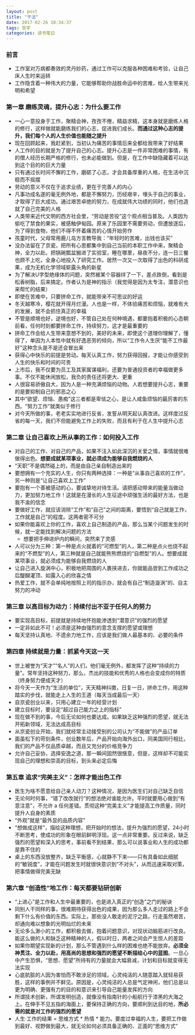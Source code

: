 ```yaml
---
layout: post
title: "干法"
date: 2017-02-26 10:34:37
tags: 哲学
categories: 读书笔记
---
```


### 前言

- 工作室对万病都奏效的灵丹妙药，通过工作可以克服各种困难和考验，让自己床人生时来运转
- 工作隐含着一种伟大的力量，它能够帮助你战胜命运中的苦难，给人生带来光明和希望

### 第一章 磨练灵魂，提升心志：为什么要工作

- 一心一意投身于工作，聚精会神，孜孜不倦，精益求精，这本身就是磨练人格的修行，这样做就能磨练我们的心志，促进我们成长。**而通过这种心志的提升，我们每个人的人生价值也能随之提升**
- 现在回顾起来，我赶紧到，当初认为痛苦的事情后来全都给我带来了好结果
- 人工作的目的就是为了提升自己的心志。提升心志是一件非常困难的事情，有的僧人经历长期严格的修行，也未必能做到。但是，在工作中缺隐藏着可以达到这个目的的巨大力量
- 只有通过长时间不懈的工作，磨砺了心志，才会具备厚重的人格，在生活中沉稳而不摇摆
- 劳动的意义不仅在于追求业绩，更在于完善人的内心
- 凡事功成名遂的毫无例外地，都是不懈努力，历经艰辛，埋头于自己的事业，才取得了巨大成功。通过艰苦卓绝的努力，在成就伟大功绩的同时，他们也造就了自己完美的人格
- 人类带来近代文明的西方社会里，“劳动是苦役”这个观点相当普及。人类因为偷吃了禁食的果实，被感触伊甸园。原来了乐园里不需要劳动，但遭放逐后，为了得到食物，他们不得不怀着痛苦的心情开始劳作
- 孩童时代，父母常用鹿儿岛方言教导我：“年轻时的苦难，出钱也该买”
- 没办法留在了京瓷，把所有心思都集中到自己当前的本职工作中来，聚精会神，全力以赴。把锅碗瓢盆搬进了实验室，睡在哪里，昼夜不分，连一日三餐也顾不上吃，全身心地投入了研究工作。居然一次又一次取得了出色的科研成果，成为无机化学领域崭露头角的新星
- 为了解决U字型绝缘体的问题，突然被某个容器绊了一下，差点跌倒，看到是松香树脂，后来搞定。作者认为是神的指示（我觉得是因为太专注，潜意识也来帮忙的结果）
- 即使在苦难中，只要拼命工作，就能带来不可思议的好运
- 冬天越寒冷，樱花就开得月烂漫。人也是一样，不体验痛苦和烦恼，就难有大的发展，就不会抓住真正的幸福
- 不管是顺境也好，逆境也好，不管自己处在何种境遇，都要抱着积极的心态朝前看，任何时刻都要拼命工作，持续努力，这才是最重要的
- 拼命工作会给人生带来意想不到的，美好的未来，即使这个道理你理解了，懂得了，单因为人本性中就有好逸恶劳的倾向，所以“工作令人生厌“能不工作最好”这种念头是不是还会冒出来
- 获得心中快乐的前提是劳动。每天认真工作，努力获得回报，才能让你感受到人生的快乐和时间的可贵
- 上市后，我不仅要为员工及其家属谋福利，还要为普通投资者的幸福做更多事。不仅不能休闲放松，我负的责任还将更大、更重
- 人很容易骄傲自大，因为人是一种充满烦恼的动物。人若想要提升心志，重要的是要抑制自己的邪恶之心
- 其中“欲望、烦恼、愚痴”这三者都是卑怯之心，是让人咸鱼烦恼的最厉害的东西。“努力工作”就类似于修行
- 对今天所做的事，老老实实地进行反省，发誓从明天起认真改进。这样度过反省的每一天，我们不但能避免工作上的失败，而且有利于在人生中提升心志

### 第二章 让自己喜欢上所从事的工作：如何投入工作

- 对自己的工作、对自己的产品，如果不注入如此深沉的关爱之情，事情就很难做得出色。**想要成就某项事业，就必须成为能够自我燃烧的人**
- “天职”不是偶然碰上的，而是由自己亲自制造出来的
- 要想拥有一个充实的人生，你只有两种选择：一种是“从事自己喜欢的工作”，另一种则是“让自己喜欢上工作”
- 要抱有一个善被感动的心，要诚挚地对待生活。请把感动带来的能量当做动力，更加努力地工作！这就是在漫长的人生征途中顽强生活的最好方法，也是我不渝的信念
- 要做好工作，就应该消除“工作”和“自己”之间的距离，要悟到“自己就是工作，工作就是自己”的程度。这两者密不可分
- 如果你能喜欢上你的工作，喜欢上自己制造的产品，那么当某个问题发生的时候，就一定能找到解决问题的方法
    + 想要把手伸进炉内的瞬间，突然来了灵感
- 人可以分为三种：第一种是点火就着的“可燃型”的人，第二种是点火也烧不起来的“不燃型”的人，第三种就是自己就能熊熊燃烧的“自燃型”的人。想要成就某项事业，就必须成为能够自我燃烧的人
- 让自己进入旋涡中心，积极地把周围的人裹挟进去，你就能品尝到工作成功之后醍醐灌顶、如露入心的欣喜之情
- 热爱工作，就不会单纯地按照上司的指示办，就会有自己“制造漩涡”的、自主努力的冲动

### 第三章 以高目标为动力：持续付出不亚于任何人的努力

- 要实现高目标，前提就是持续地怀抱能渗透到“潜意识”的强烈的愿望
- 一定非如此不可！必须是这种由强烈的意念支撑的愿望或理想
- 每天坚持认真地、不遗余力地工作，应该是我们做人最基本的、必要的条件

### 第四章 持续就是力量：抓紧今天这一天

- 世上被誉为“天才”“名人”的人们，他们毫无例外，都发挥了这种“持续的力量”。常年坚持这种努力，那么，杰出的技能和优秀的人格也会变成你的特质（终身努力便成天才）
- 将今天一天作为“生活的单位”，天天精神抖擞，日复一日，拼命工作，用这种踏实的步伐，就能走上人生的王道（每天当成最后一天）
- 自京瓷创业以来，只用心建立一年的经营计划
- 建立目标时，要设定“超过自己能力之上的指标”
- 现在做不到的事，今后无论如何也要达成。如果缺乏这种强烈的愿望，就无法开拓新领域，无法达成高目标
- 从京瓷创业开始，我们就经常主动接受别的公司认为“不能做”的产品订单
- 面虽松下的苛刻条件，创业数年后，产品开始向海外出口，同美国同行相比，我们的产品不仅品质卓越，而且又充分的价格竞争力
- 允许自己妥协，选择安逸之道，那一瞬间固然很惬意，但是，这样却不可能实现自己的理想和崇高的目标，到头来必定后悔

### 第五章 追求“完美主义”：怎样才能出色工作

- 医生为啥不愿意给自己亲人动刀？这种情况，是因为医生们对自己缺乏自信
- 无论何时何事，“错了改改就行”的想法绝对谁能允许。平时就要用心做到“有意注意”，不允许 a 任何差错。贯彻这种“完美主义”才能提高工作质量，同时提升人自身的素质
- “外观”就是“最外显的品质内容”
- “想做成这样”，描绘这种理想，把开始时的想法，提升为强烈的愿望，24小时不断思考，使成功的形象在眼前鲜明浮现。这一点非常重要。反过来说，缺乏强烈的愿望和深入的思考，事前看不到结果，那么可以说事业和人生的成功都是靠不住的
- 桌上的东西没放整齐，缺乏平衡感，心就静不下来——只有具备如此细腻的“敏锐度”，才能在问题发生时就很快意识到“不对头”，从而迅速采取对策，把事情做得完美无缺

### 第六章 “创造性”地工作：每天都要钻研创新

- “上进心”是工作和人生中最重要的，也是进入真正的“创造”之门的秘诀
- 同别人干同样的事，很难期待获得出色的成果，因为那么多人走过的路上不会剩下什么有价值的东西。实际上，那些没人敢走的泥泞之路，行走虽然艰苦，却通向难以想象的光明灿烂的未来
- 无论多么渺小的工作，都积极去做，抱着问题意识，对现状动脑筋进行改良。能这么做的人和缺乏这种精神的人，假以时日，两者之间会产生惊人的差距
- 如果你期望实现新的计划，那么不管遇到什么样的困难也绝不能放弃。**必须全神贯注、全力以赴，用高尚的思想和强烈的愿望不断描绘心中的蓝图**。一旦心中产生恐惧，“思想、愿望”所持有的力量就会大幅衰减，计划和目标就变得无法实现
- 心底肮脏的人因为害怕而不敢涉足的领域，心灵纯洁的人随意踏入就轻易获胜，这样的事例并不鲜见。原因是，心灵纯洁的人总是气定神闲，他们总是以更为明确、更强有力的目的和意识来引导自己能量发挥的方向
- 所谓技术创新，所谓发明创造，就像没有指南针的小船航行于漆黑的大海之上。在伸手不见五指的海面上，要保持正确的方向，要顺利到达目的地，**所必需的就是对工作的强烈的愿望**
- 人生·工作的结果 = 思维方式 * 热情 * 能力。要度过幸福的人生，要把工作做到最好、视野做到最大，就无论如何必须具备正确的、正面的“思维方式”
